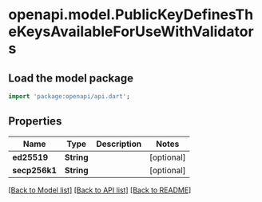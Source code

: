 # openapi.model.PublicKeyDefinesTheKeysAvailableForUseWithValidators

## Load the model package
```dart
import 'package:openapi/api.dart';
```

## Properties
Name | Type | Description | Notes
------------ | ------------- | ------------- | -------------
**ed25519** | **String** |  | [optional] 
**secp256k1** | **String** |  | [optional] 

[[Back to Model list]](../README.md#documentation-for-models) [[Back to API list]](../README.md#documentation-for-api-endpoints) [[Back to README]](../README.md)


